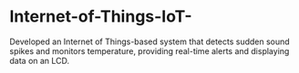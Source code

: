 # Internet-of-Things-IoT-
Developed an Internet of Things-based system that detects sudden sound spikes and monitors temperature, providing real-time alerts and displaying data on an LCD.
